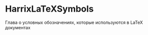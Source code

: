 HarrixLaTeXSymbols
==================

Глава о условных обозначениях, которые используются в LaTeX документах
